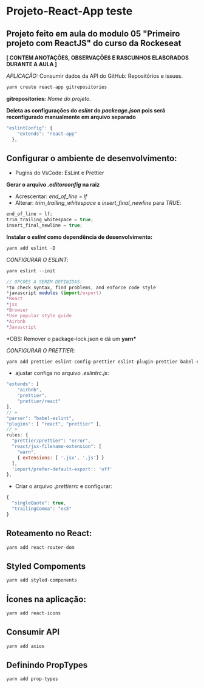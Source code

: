 # Projeto-React-App teste

## Projeto feito em aula do modulo 05 "Primeiro projeto com ReactJS" do curso da Rockeseat

**[ CONTEM ANOTAÇÕES, OBSERVAÇÕES E RASCUNHOS ELABORADOS DURANTE A AULA ]**

_APLICAÇÃO:_
Consumir dados da API do GitHub: Repositórios e issues.

```js
yarn create react-app gitrepositories
```

**gitrepositories:** _Nome do projeto._

**Deleta as configurações do _eslint_ do _packeage.json_ pois será reconfigurado manualmente em arquivo separado**

```js
"eslintConfig": {
    "extends": "react-app"
  },
```

## Configurar o ambiente de desenvolvimento:

- Pugins do VsCode: EsLint e Prettier

**Gerar o arquivo _.editorconfig_ na raiz**
- Acrescentar: _end_of_line = lf_
- Alterar: _trim_trailing_whitespace_ e _insert_final_newline_ para _TRUE_:

```js
end_of_line = lf;
trim_trailing_whitespace = true;
insert_final_newline = true;
```

**Instalar o *eslint* como dependência de desenvolvimento:**

```js
yarn add eslint -D
```

_CONFIGURAR O ESLINT_:

```js
yarn eslint --init

// OPCOES A SEREM DEFINIDAS:
*to check syntax, find problems, and enforce code style
*javascript modules (import/export)
*React
*jsx
*Browser
*Use popular style guide
*Airbnb
*Javascript
```

*OBS: Remover o package-lock.json e dá um **yarn\***

_CONFIGURAR O PRETTIER_:

```js
yarn add prettier eslint-config-prettier eslint-plugin-prettier babel-eslint -D
```

- ajustar configs no arquivo *.eslintrc.js*:

```js
"extends": [
    "airbnb",
    "prettier",
    "prettier/react"
],
// +
"parser": "babel-eslint",
"plugins": [ "react", "prettier" ],
// +
rules: {
  "prettier/prettier": "error",
  "react/jsx-filename-extension": [
    "warn",
    { extensions: [ '.jsx', '.js'] }
  ],
  'import/prefer-default-export': 'off'
},
```

- Criar o arquivo *.prettierrc* e configurar:

```js
{
  "singleQuote": true,
  "trailingComma": "es5"
}
```

## Roteamento no React:

```js
yarn add react-router-dom
```
## Styled Compoments

```js
yarn add styled-components
```

## Ícones na aplicação:

```js
yarn add react-icons
```

## Consumir API

```js
yarn add axios
```

## Definindo PropTypes

```js
yarn add prop-types
```
